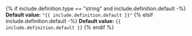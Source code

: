
{% if include.definition.type == "string" and include.definition.default -%}
	**Default value:**  `"{{ include.definition.default }}"`
{% elsif include.definition.default -%}
	**Default value:**  `{{ include.definition.default }}`
{% endif %}
